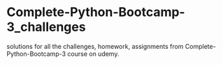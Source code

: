 # Complete-Python-Bootcamp-3_challenges
solutions for all the challenges, homework, assignments from Complete-Python-Bootcamp-3 course on udemy.
